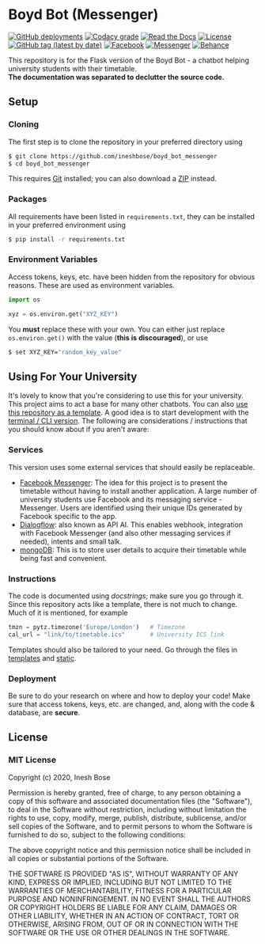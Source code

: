 # Boyd Bot (Messenger)
[![GitHub deployments](https://img.shields.io/github/deployments/ineshbose/boyd_bot_messenger/boydbot?style=flat-square)](https://github.com/ineshbose/boyd_bot_messenger/deployments)
[![Codacy grade](https://img.shields.io/codacy/grade/a0e3d46567f54d5790b43445759eb749?style=flat-square)](https://app.codacy.com/manual/ineshbose/boyd_bot_messenger)
[![Read the Docs](https://img.shields.io/readthedocs/boyd-bot-messenger?style=flat-square)](https://boyd-bot-messenger.readthedocs.io/en/latest/)
[![License](https://img.shields.io/github/license/ineshbose/boyd_bot_messenger?style=flat-square)](LICENSE)
[![GitHub tag (latest by date)](https://img.shields.io/github/v/tag/ineshbose/boyd_bot_messenger?label=version&style=flat-square)](https://github.com/ineshbose/boyd_bot_messenger/commits)
[![Facebook](https://img.shields.io/badge/Facebook--informational?style=flat-square&logo=facebook)](https://www.facebook.com/uofgbot)
[![Messenger](https://img.shields.io/badge/Messenger--informational?style=flat-square&logo=messenger)](https://m.me/uofgbot)
[![Behance](https://img.shields.io/badge/Behance--informational?style=flat-square&logo=behance)](https://www.behance.net/gallery/93421281/Glasgow-University-Timetable-Bot)

This repository is for the Flask version of the Boyd Bot - a chatbot helping university students with their timetable. <br />
**The documentation was separated to declutter the source code.**

## Setup

### Cloning
The first step is to clone the repository in your preferred directory using
```sh
$ git clone https://github.com/ineshbose/boyd_bot_messenger
$ cd boyd_bot_messenger
```
This requires [Git](https://git-scm.com/) installed; you can also download a [ZIP](https://github.com/ineshbose/boyd_bot_messenger/archive/master.zip) instead.

### Packages
All requirements have been listed in `requirements.txt`, they can be installed in your preferred environment using
```sh
$ pip install -r requirements.txt
```

### Environment Variables
Access tokens, keys, etc. have been hidden from the repository for obvious reasons. These are used as environment variables.
```python
import os

xyz = os.environ.get("XYZ_KEY")
```
You **must** replace these with your own. You can either just replace `os.environ.get()` with the value (**this is discouraged**), or use
```sh
$ set XYZ_KEY="random_key_value"
```


## Using For Your University
It's lovely to know that you're considering to use this for your university. This project aims to act a base for many other chatbots. You can also [use this repository as a template](https://github.com/ineshbose/boyd_bot_messenger/generate). A good idea is to start development with the [terminal / CLI version](https://github.com/ineshbose/boyd_bot_terminal). The following are considerations / instructions that you should know about if you aren't aware:

### Services
This version uses some external services that should easily be replaceable.

* [Facebook Messenger](https://www.facebook.com/messenger): The idea for this project is to present the timetable without having to install another application. A large number of university students use Facebook and its messaging service - Messenger. Users are identified using their unique IDs generated by Facebook specific to the app.
* [Dialogflow](https://dialogflow.com/): also known as API AI. This enables webhook, integration with Facebook Messenger (and also other messaging services if needed), intents and small talk.
* [mongoDB](https://www.mongodb.com/): This is to store user details to acquire their timetable while being fast and convenient.

### Instructions
The code is documented using _docstrings_; make sure you go through it. Since this repository acts like a template, there is not much to change. Much of it is mentioned, for example
```python
tmzn = pytz.timezone('Europe/London')   # Timezone
cal_url = "link/to/timetable.ics"       # University ICS link
```
 
Templates should also be tailored to your need. Go through the files in [templates](https://github.com/ineshbose/boyd_bot_messenger/blob/master/templates) and [static](https://github.com/ineshbose/boyd_bot_messenger/blob/master/static).

### Deployment
Be sure to do your research on where and how to deploy your code! Make sure that access tokens, keys, etc. are changed, and, along with the code & database, are **secure**.

## License

### MIT License

Copyright (c) 2020, Inesh Bose

Permission is hereby granted, free of charge, to any person obtaining a copy of this software and associated documentation files (the "Software"), to deal in the Software without restriction, including without limitation the rights to use, copy, modify, merge, publish, distribute, sublicense, and/or sell copies of the Software, and to permit persons to whom the Software is furnished to do so, subject to the following conditions:

The above copyright notice and this permission notice shall be included in all copies or substantial portions of the Software.

THE SOFTWARE IS PROVIDED "AS IS", WITHOUT WARRANTY OF ANY KIND, EXPRESS OR IMPLIED, INCLUDING BUT NOT LIMITED TO THE WARRANTIES OF MERCHANTABILITY, FITNESS FOR A PARTICULAR PURPOSE AND NONINFRINGEMENT. IN NO EVENT SHALL THE AUTHORS OR COPYRIGHT HOLDERS BE LIABLE FOR ANY CLAIM, DAMAGES OR OTHER LIABILITY, WHETHER IN AN ACTION OF CONTRACT, TORT OR OTHERWISE, ARISING FROM, OUT OF OR IN CONNECTION WITH THE SOFTWARE OR THE USE OR OTHER DEALINGS IN THE SOFTWARE.